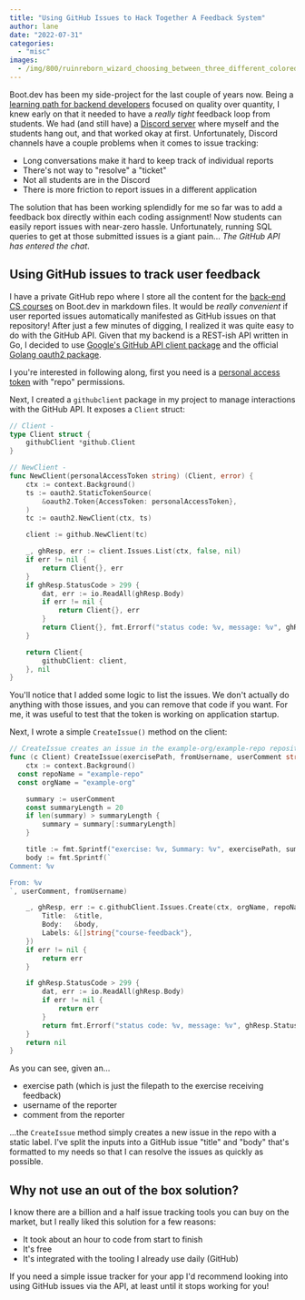 ```yaml
---
title: "Using GitHub Issues to Hack Together A Feedback System"
author: lane
date: "2022-07-31"
categories:
  - "misc"
images:
  - /img/800/ruinreborn_wizard_choosing_between_three_different_colored_gl_365b6487-4e98-49c9-a9f1-63adcdd7643d_3.png.webp
---
```


Boot.dev has been my side-project for the last couple of years now. Being a [learning path for backend developers](https://www.boot.dev) focused on quality over quantity, I knew early on that it needed to have a _really tight_ feedback loop from students. We had (and still have) a [Discord server](https://discord.gg/EEkFwbv) where myself and the students hang out, and that worked okay at first. Unfortunately, Discord channels have a couple problems when it comes to issue tracking:

- Long conversations make it hard to keep track of individual reports
- There's not way to "resolve" a "ticket"
- Not all students are in the Discord
- There is more friction to report issues in a different application

The solution that has been working splendidly for me so far was to add a feedback box directly within each coding assignment! Now students can easily report issues with near-zero hassle. Unfortunately, running SQL queries to get at those submitted issues is a giant pain... _The GitHub API has entered the chat_.

## Using GitHub issues to track user feedback

I have a private GitHub repo where I store all the content for the [back-end CS courses](https://www.boot.dev/tracks/backend) on Boot.dev in markdown files. It would be _really convenient_ if user reported issues automatically manifested as GitHub issues on that repository! After just a few minutes of digging, I realized it was quite easy to do with the GitHub API. Given that my backend is a REST-ish API written in Go, I decided to use [Google's GitHub API client package](https://github.com/google/go-github/) and the official [Golang oauth2 package](https://pkg.go.dev/golang.org/x/oauth2).

I you're interested in following along, first you need is a [personal access token](https://docs.github.com/en/authentication/keeping-your-account-and-data-secure/creating-a-personal-access-token) with "repo" permissions.

Next, I created a `githubclient` package in my project to manage interactions with the GitHub API. It exposes a `Client` struct:

```go
// Client -
type Client struct {
	githubClient *github.Client
}

// NewClient -
func NewClient(personalAccessToken string) (Client, error) {
	ctx := context.Background()
	ts := oauth2.StaticTokenSource(
		&oauth2.Token{AccessToken: personalAccessToken},
	)
	tc := oauth2.NewClient(ctx, ts)

	client := github.NewClient(tc)

	_, ghResp, err := client.Issues.List(ctx, false, nil)
	if err != nil {
		return Client{}, err
	}
	if ghResp.StatusCode > 299 {
		dat, err := io.ReadAll(ghResp.Body)
		if err != nil {
			return Client{}, err
		}
		return Client{}, fmt.Errorf("status code: %v, message: %v", ghResp.StatusCode, string(dat))
	}

	return Client{
		githubClient: client,
	}, nil
}
```

You'll notice that I added some logic to list the issues. We don't actually do anything with those issues, and you can remove that code if you want. For me, it was useful to test that the token is working on application startup.

Next, I wrote a simple `CreateIssue()` method on the client:

```go
// CreateIssue creates an issue in the example-org/example-repo repository
func (c Client) CreateIssue(exercisePath, fromUsername, userComment string) error {
	ctx := context.Background()
  const repoName = "example-repo"
  const orgName = "example-org"

	summary := userComment
	const summaryLength = 20
	if len(summary) > summaryLength {
		summary = summary[:summaryLength]
	}

	title := fmt.Sprintf("exercise: %v, Summary: %v", exercisePath, summary)
	body := fmt.Sprintf(`
Comment: %v

From: %v
`, userComment, fromUsername)

	_, ghResp, err := c.githubClient.Issues.Create(ctx, orgName, repoName, &github.IssueRequest{
		Title:  &title,
		Body:   &body,
		Labels: &[]string{"course-feedback"},
	})
	if err != nil {
		return err
	}

	if ghResp.StatusCode > 299 {
		dat, err := io.ReadAll(ghResp.Body)
		if err != nil {
			return err
		}
		return fmt.Errorf("status code: %v, message: %v", ghResp.StatusCode, string(dat))
	}
	return nil
}
```

As you can see, given an...

- exercise path (which is just the filepath to the exercise receiving feedback)
- username of the reporter
- comment from the reporter

...the `CreateIssue` method simply creates a new issue in the repo with a static label. I've split the inputs into a GitHub issue "title" and "body" that's formatted to my needs so that I can resolve the issues as quickly as possible.

## Why not use an out of the box solution?

I know there are a billion and a half issue tracking tools you can buy on the market, but I really liked this solution for a few reasons:

- It took about an hour to code from start to finish
- It's free
- It's integrated with the tooling I already use daily (GitHub)

If you need a simple issue tracker for your app I'd recommend looking into using GitHub issues via the API, at least until it stops working for you!
